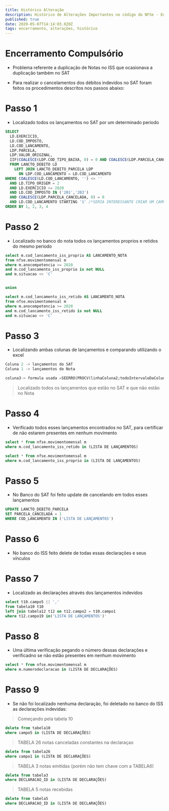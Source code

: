 ```yaml
---
title: Histórico Alteração
description: Histórico de Alterações Importantes no código do NFSe - Encerramento Compulsório
published: true
date: 2020-05-07T14:14:03.020Z
tags: encerramento, alterações, histórico
---
```


# Encerramento Compulsório

* Problema referente a duplicação de Notas no ISS que ocasionava a duplicação também no SAT

* Para realizar o cancelamentos dos débitos indevidos no SAT foram feitos os procedimentos descritos nos passos abaixo:

# Passo 1

* Localizado todos os lançamentos no SAT por um determinado periodo

````SQL
SELECT
  LD.EXERCICIO,
  LD.COD_IMPOSTO,
  LD.COD_LANCAMENTO,
  LDP.PARCELA,
  LDP.VALOR_ORIGINAL,
  IIF(COALESCE(LDP.COD_TIPO_BAIXA, 0) = 0 AND COALESCE(LDP.PARCELA_CANCELADA, 0) = 0, 'Pendente', 'Pago') AS SITUACAO_TRIBUTOS
  FROM LANCTO_DEBITO LD
    LEFT JOIN LANCTO_DEBITO_PARCELA LDP
      ON LDP.COD_LANCAMENTO = LD.COD_LANCAMENTO
WHERE COALESCE(LD.COD_LANCAMENTO, '') <> ''
  AND LD.TIPO_ORIGEM = 2
  AND LD.EXERCICIO >= 2020
  AND LD.COD_IMPOSTO IN ('201','203')
  AND COALESCE(LDP.PARCELA_CANCELADA, 0) = 0
  AND LD.COD_LANCAMENTO STARTING '1' /*SERIA INTERESSANTE CRIAR UM CAMPO NA LANCTO_DEBITO PARA IDENTIFICAR SE O LANCAMENTO VEIO DO NOTA OU NAO*/
ORDER BY 1, 2, 3, 4
````

# Passo 2

* Localizado no banco do nota todos os lançamentos proprios e retidos do mesmo periodo

```SQL
select m.cod_lancamento_iss_proprio AS LANCAMENTO_NOTA
from nfse.movimentomensal m
where m.anocompetencia >= 2020
and m.cod_lancamento_iss_proprio is not NULL
and m.situacao <> 'C'


union

select m.cod_lancamento_iss_retido AS LANCAMENTO_NOTA
from nfse.movimentomensal m
where m.anocompetencia >= 2020
and m.cod_lancamento_iss_retido is not NULL
and m.situacao <> 'C'
```

# Passo 3 

* Localizando ambas colunas de lançamentos e comparando utilizando o excel

```SQL
Coluna 2 -> lançamentos do SAT
Coluna 1 -> lançamentos do Nota

coluna3-> formula usada =SEERRO(PROCV(linhaColuna2;todoIntervaloDaColuna1;1;0);"Indevido")
```
> Localizado todos os lançamentos que estão no SAT e que não estão no Nota

# Passo 4 

* Verificado todos esses lançamentos encontrados no SAT, para certificar de não estarem presentes em nenhum movimento

```SQL
select * from nfse.movimentomensal m
where m.cod_lancamento_iss_retido in (LISTA DE LANÇAMENTOS)

select * from nfse.movimentomensal m
where m.cod_lancamento_iss_proprio in (LISTA DE LANÇAMENTOS)
````

# Passo 5 
* No Banco do SAT foi feito update de cancelando em todos esses lançamentos

```SQL
UPDATE LANCTO_DEBITO_PARCELA
SET PARCELA_CANCELADA = 1
WHERE COD_LANCAMENTO IN ('LISTA DE LANÇAMENTOS')
```

# Passo 6

* No banco do ISS feito delete de todas essas declarações e seus vínculos

# Passo 7

* Localizado as declarações através dos lançamentos indevidos

```SQL
select t10.campo5 || ','
from tabela10 t10
left join tabela12 t12 on t12.campo2 = t10.campo1
where t12.campo19 in('LISTA DE LANÇAMENTOS')'
```

# Passo 8

* Uma última verificação pegando o número dessas declarações e verificadno se não estão presentes em nenhum movimento

```SQL
select * from nfse.movimentomensal m
where m.numerodeclaracao in (LISTA DE DECLARAÇÕES)
```

# Passo 9

* Se não foi localizado nenhuma declaração, foi deletado no banco do ISS as declarações indevidas:

> Começando pela tabela 10

```SQL
delete from tabela10
where campo5 in (LISTA DE DECLARAÇÕES)
```

> TABELA 26 notas canceladas constantes na declaraçao

```SQL
delete from tabela26
where campo1 in (LISTA DE DECLARAÇÕES)
```

> TABELA 3 notas emitidas (porém não tem chave com a TABELA6)

```SQL
delete from tabela3 
where DECLARACAO_ID in (LISTA DE DECLARAÇÕES) 
```

> TABELA 5 notas recebidas

```SQL
delete from tabela5
where DECLARACAO_ID in (LISTA DE DECLARAÇÕES)
```
